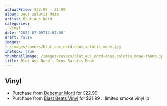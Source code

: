 ```yaml
---
actualPrice: $22.99 - 31.99
album: Deus Salutis Meae
artist: Blut Aus Nord
categories:
- Vinyl
date: '2024-07-09T14:02:00'
draft: false
images:
- /images/covers/blut_aus_nord-deus_salutis_meae.jpg
inStock: true
thumbnailImage: /images/covers/blut_aus_nord-deus_salutis_meae-thumb.jpg
title: Blut Aus Nord - Deus Salutis Meae
---
```


## Vinyl
* Purchase from [Debemur Morti](https://debemurmorti.aisamerch.com/item/142685) for $22.99
* Purchase from [Blast Beats Vinyl](https://blastbeatsvinyl.com/products/blut-aus-nord-deus-salutis-meae-limited-smoke-vinyl-lp) for $31.99 :: limited smoke vinyl lp
